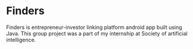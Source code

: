 # Finders
Finders is entrepreneur-investor linking platform android app built using Java. This group project was a part of my internship at Society of artificial intelligence.
